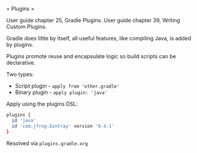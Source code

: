 = Plugins =

User guide chapter 25, Gradle Plugins.
User guide chapter 39, Writing Custom Plugins.

Gradle does little by itself, all useful features, like compiling Java, is added by
plugins.

Plugins promote reuse and encapsulate logic so build scripts can be declarative.

Two types:
* Script plugin - `apply from 'other.gradle'`
* Binary plugin - `apply plugin: 'java'`

Apply using the plugins DSL:

```sh
plugins {
  id 'java'
  id 'com.jfrog.bintray' version '0.4.1'
}
```

Resolved via `plugins.gradle.org`
